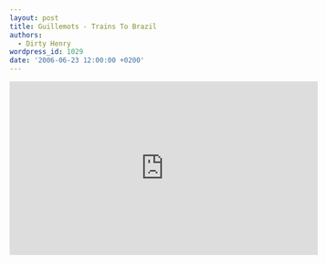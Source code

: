 ```yaml
---
layout: post
title: Guillemots - Trains To Brazil
authors:
  - Dirty Henry
wordpress_id: 1029
date: '2006-06-23 12:00:00 +0200'
---
```

<iframe width="540" height="304" src="http://www.youtube.com/embed/YjrOVc8hYqU" frameborder="0" allowfullscreen></iframe>
